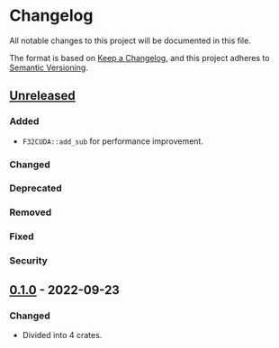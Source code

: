 # Changelog

All notable changes to this project will be documented in this file.

The format is based on [Keep a Changelog](https://keepachangelog.com/en/1.0.0/),
and this project adheres to [Semantic Versioning](https://semver.org/spec/v2.0.0.html).

## [Unreleased]
### Added
- `F32CUDA::add_sub` for performance improvement.
### Changed
### Deprecated
### Removed
### Fixed
### Security

## [0.1.0] - 2022-09-23
### Changed
- Divided into 4 crates.


[unreleased]: https://github.com/convexbrain/Totsu/compare/totsu_f32cuda_v0.1.0...HEAD
[0.1.0]: https://github.com/convexbrain/Totsu/releases/tag/totsu_f32cuda_v0.1.0
